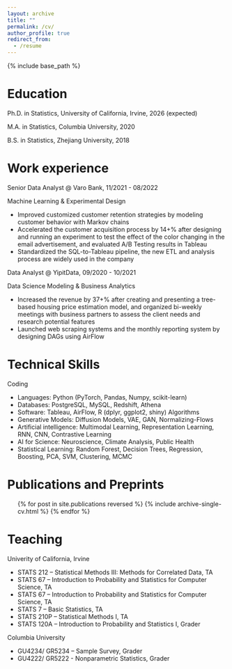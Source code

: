 ```yaml
---
layout: archive
title: ""
permalink: /cv/
author_profile: true
redirect_from:
  - /resume
---
```


{% include base_path %}

Education
======
Ph.D. in Statistics, University of California, Irvine, 2026 (expected)

M.A. in Statistics, Columbia University, 2020

B.S. in Statistics, Zhejiang University, 2018

Work experience
======
Senior Data Analyst @ Varo Bank, 11/2021 - 08/2022 

Machine Learning & Experimental Design
  * Improved customized customer retention strategies by modeling customer behavior with Markov chains
  * Accelerated the customer acquisition process by 14+% after designing and running an experiment to test the effect of the color changing in the email advertisement, and evaluated A/B Testing results in Tableau
  * Standardized the SQL-to-Tableau pipeline, the new ETL and analysis process are widely used in the company

Data Analyst @ YipitData, 09/2020 - 10/2021

Data Science Modeling & Business Analytics
  * Increased the revenue by 37+% after creating and presenting a tree-based housing price estimation model, and organized bi-weekly meetings with business partners to assess the client needs and research potential features
  * Launched web scraping systems and the monthly reporting system by designing DAGs using AirFlow
  
Technical Skills
======
Coding
  * Languages: Python (PyTorch, Pandas, Numpy, scikit-learn)
  * Databases: PostgreSQL, MySQL, Redshift, Athena
  * Software: Tableau, AirFlow, R (dplyr, ggplot2, shiny)
Algorithms
  * Generative Models: Diffusion Models, VAE, GAN, Normalizing-Flows
  * Artificial intelligence: Multimodal Learning, Representation Learning, RNN, CNN, Contrastive Learning
  * AI for Science: Neuroscience, Climate Analysis, Public Health
  * Statistical Learning: Random Forest, Decision Trees, Regression, Boosting, PCA, SVM, Clustering, MCMC

Publications and Preprints
======
  <ul>{% for post in site.publications reversed %}
    {% include archive-single-cv.html %}
  {% endfor %}</ul>
  
Teaching
======
Univerity of California, Irvine
  * STATS 212 – Statistical Methods III: Methods for Correlated Data, TA
  * STATS 67 – Introduction to Probability and Statistics for Computer Science, TA
  * STATS 67 – Introduction to Probability and Statistics for Computer Science, TA
  * STATS 7 – Basic Statistics, TA
  * STATS 210P – Statistical Methods I, TA
  * STATS 120A – Introduction to Probability and Statistics I, Grader

Columbia University
  * GU4234/ GR5234 – Sample Survey, Grader
  * GU4222/ GR5222 - Nonparametric Statistics, Grader
